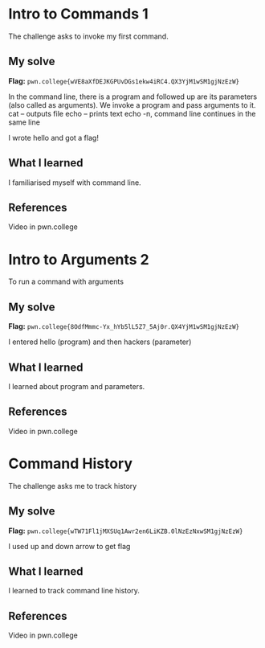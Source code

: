 # Intro to Commands 1
The challenge asks to invoke my first command.

## My solve

**Flag:** `pwn.college{wVE8aXfDEJKGPUvDGs1ekw4iRC4.QX3YjM1wSM1gjNzEzW}`


In the command line, there is a program and followed up are its parameters (also called as arguments). We invoke a program and pass arguments to it.
cat – outputs file
echo – prints text
echo -n, command line continues in the same line

I wrote hello and got a flag!



## What I learned
I familiarised myself with command line.

## References 
Video in pwn.college

# Intro to Arguments 2
To run a command with arguments

## My solve
**Flag:** `pwn.college{8OdfMmmc-Yx_hYb5lL5Z7_5Aj0r.QX4YjM1wSM1gjNzEzW}`

I entered hello (program) and then hackers (parameter)


## What I learned
I learned about program and parameters.

## References 
Video in pwn.college

# Command History
The challenge asks me to track history

## My solve

**Flag:** `pwn.college{wTW71Fl1jMXSUq1Awr2en6LiKZB.0lNzEzNxwSM1gjNzEzW}`

I used up and down arrow to get flag

## What I learned
I learned to track command line history.

## References 
Video in pwn.college